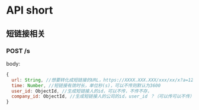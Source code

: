 # API short

## 短链接相关

### POST /s

body:
```javascript
{
  url: String, //想要转化成短链接的URL，https://XXXX.XXX.XXX/xxx/xx/x?a=123可以是这种格式
  time: Number, //短链接有效时长，单位秒(s)，可以不传则默认为3600
  user_id: ObjectId, //生成短链接人的id，可以不传，不传不存，
  company_id: ObjectId, //生成短链接人的公司的id，user_id ？（可以传可以不传） ： （传了也没用）  
}
```
